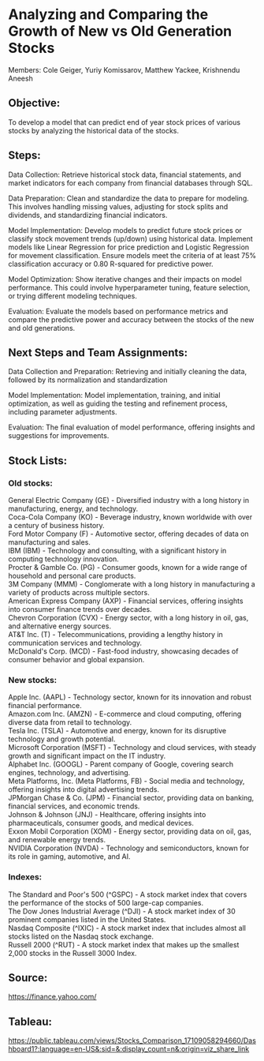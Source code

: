 # Analyzing and Comparing the Growth of New vs Old Generation Stocks

Members:  Cole Geiger, Yuriy Komissarov, Matthew Yackee, Krishnendu Aneesh

## Objective:

To develop a model that can predict end of year stock prices of various stocks by analyzing the historical data of the stocks.


## Steps:

Data Collection: 
Retrieve historical stock data, financial statements, and market indicators for each company from financial databases through SQL.

Data Preparation:
Clean and standardize the data to prepare for modeling. This involves handling missing values, adjusting for stock splits and dividends, and standardizing financial indicators.

Model Implementation:
Develop models to predict future stock prices or classify stock movement trends (up/down) using historical data. Implement models like Linear Regression for price prediction and Logistic Regression for movement classification.
Ensure models meet the criteria of at least 75% classification accuracy or 0.80 R-squared for predictive power.

Model Optimization:
Show iterative changes and their impacts on model performance. This could involve hyperparameter tuning, feature selection, or trying different modeling techniques.

Evaluation:
Evaluate the models based on performance metrics and compare the predictive power and accuracy between the stocks of the new and old generations.


## Next Steps and Team Assignments:

Data Collection and Preparation:
Retrieving and initially cleaning the data, followed by its normalization and standardization

Model Implementation:
Model implementation, training, and initial optimization, as well as guiding the testing and refinement process, including parameter adjustments.

Evaluation:
The final evaluation of model performance, offering insights and suggestions for improvements.


## Stock Lists:

### Old stocks:
General Electric Company (GE) - Diversified industry with a long history in manufacturing, energy, and technology.\
Coca-Cola Company (KO) - Beverage industry, known worldwide with over a century of business history.\
Ford Motor Company (F) - Automotive sector, offering decades of data on manufacturing and sales.\
IBM (IBM) - Technology and consulting, with a significant history in computing technology innovation.\
Procter & Gamble Co. (PG) - Consumer goods, known for a wide range of household and personal care products.\
3M Company (MMM) - Conglomerate with a long history in manufacturing a variety of products across multiple sectors.\
American Express Company (AXP) - Financial services, offering insights into consumer finance trends over decades.\
Chevron Corporation (CVX) - Energy sector, with a long history in oil, gas, and alternative energy sources.\
AT&T Inc. (T) - Telecommunications, providing a lengthy history in communication services and technology.\
McDonald's Corp. (MCD) - Fast-food industry, showcasing decades of consumer behavior and global expansion.


### New stocks:
Apple Inc. (AAPL) - Technology sector, known for its innovation and robust financial performance.\
Amazon.com Inc. (AMZN) - E-commerce and cloud computing, offering diverse data from retail to technology.\
Tesla Inc. (TSLA) - Automotive and energy, known for its disruptive technology and growth potential.\
Microsoft Corporation (MSFT) - Technology and cloud services, with steady growth and significant impact on the IT industry.\
Alphabet Inc. (GOOGL) - Parent company of Google, covering search engines, technology, and advertising.\
Meta Platforms, Inc. (Meta Platforms, FB) - Social media and technology, offering insights into digital advertising trends.\
JPMorgan Chase & Co. (JPM) - Financial sector, providing data on banking, financial services, and economic trends.\
Johnson & Johnson (JNJ) - Healthcare, offering insights into pharmaceuticals, consumer goods, and medical devices.\
Exxon Mobil Corporation (XOM) - Energy sector, providing data on oil, gas, and renewable energy trends.\
NVIDIA Corporation (NVDA) - Technology and semiconductors, known for its role in gaming, automotive, and AI.


### Indexes:
The Standard and Poor's 500 (^GSPC) - A stock market index that covers the performance of the stocks of 500 large-cap companies.\
The Dow Jones Industrial Average (^DJI) - A stock market index of 30 prominent companies listed in the United States.\
Nasdaq Composite (^IXIC) - A stock market index that includes almost all stocks listed on the Nasdaq stock exchange.\
Russell 2000 (^RUT) - A stock market index that makes up the smallest 2,000 stocks in the Russell 3000 Index.


## Source:
https://finance.yahoo.com/

## Tableau:
[
](https://public.tableau.com/views/Stocks_Comparison_17109058294660/Dashboard1?:language=en-US&:sid=&:display_count=n&:origin=viz_share_link)https://public.tableau.com/views/Stocks_Comparison_17109058294660/Dashboard1?:language=en-US&:sid=&:display_count=n&:origin=viz_share_link
